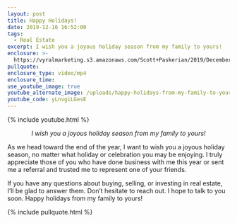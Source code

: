 ```yaml
---
layout: post
title: Happy Holidays!
date: 2019-12-16 16:52:00
tags:
  - Real Estate
excerpt: I wish you a joyous holiday season from my family to yours!
enclosure: >-
  https://vyralmarketing.s3.amazonaws.com/Scott+Paskerian/2019/December/Happy+Holidays!.mp4
pullquote:
enclosure_type: video/mp4
enclosure_time:
use_youtube_image: true
youtube_alternate_image: /uploads/happy-holidays-from-my-family-to-yours-youtube-1.jpg
youtube_code: yLnvgiLGesE
---
```


{% include youtube.html %}
<p style="text-align: center;"><em>I wish you a joyous holiday season from my family to yours!</em></p> 

As we head toward the end of the year, I want to wish you a joyous holiday season, no matter what holiday or celebration you may be enjoying. I truly appreciate those of you who have done business with me this year or sent me a referral and trusted me to represent one of your friends.

If you have any questions about buying, selling, or investing in real estate, I’ll be glad to answer them. Don’t hesitate to reach out. I hope to talk to you soon. Happy holidays from my family to yours\!

{% include pullquote.html %}